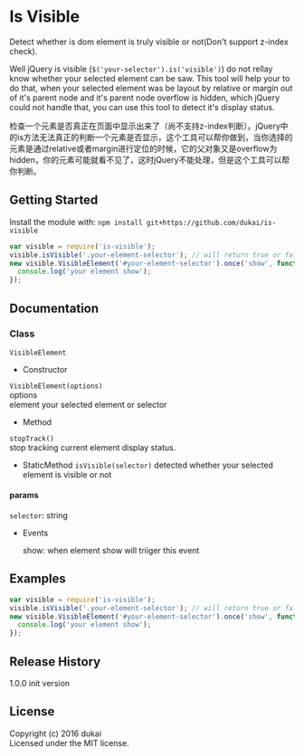 # Is Visible

Detect whether is dom element is truly visible or not(Don't support z-index check). 

Well jQuery is visible (`$('your-selector').is('visible')`) do not rellay know whether your selected element can be saw. This tool will help your to do that, when your selected element was be layout by relative or margin out of it's parent node and it's parent node overflow is hidden, which jQuery could not handle that, you can use this tool to detect it's display status.
 
检查一个元素是否真正在页面中显示出来了（尚不支持z-index判断）。jQuery中的is方法无法真正的判断一个元素是否显示，这个工具可以帮你做到，当你选择的元素是通过relative或者margin进行定位的时候，它的父对象又是overflow为hidden，你的元素可能就看不见了，这时jQuery不能处理，但是这个工具可以帮你判断。

## Getting Started
Install the module with: `npm install git+https://github.com/dukai/is-visible`

```javascript
var visible = require('is-visible');
visible.isVisible('.your-element-selector'); // will return true or false by your selected element truly display status
new visible.VisibleElement('#your-element-selector').once('show', function(){
  console.log('your element show');
});
```

## Documentation 


### Class 

`VisibleElement`

- Constructor 

`VisibleElement(options)`  
options  
  element your selected element or selector

- Method 

`stopTrack()`  
stop tracking current element display status.

- StaticMethod 
`isVisible(selector)`
detected whether your selected element is visible or not
#### params 
`selector`: string

- Events 

  show: when element show will triiger this event

## Examples

```javascript
var visible = require('is-visible');
visible.isVisible('.your-element-selector'); // will return true or false by your selected element truly display status
new visible.VisibleElement('#your-element-selector').once('show', function(){
  console.log('your element show');
});
```

## Release History
1.0.0 init version

## License
Copyright (c) 2016 dukai  
Licensed under the MIT license.
